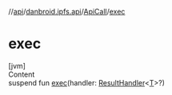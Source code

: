 //[api](../../index.md)/[danbroid.ipfs.api](../index.md)/[ApiCall](index.md)/[exec](exec.md)



# exec  
[jvm]  
Content  
suspend fun [exec](exec.md)(handler: [ResultHandler](../index.md#danbroid.ipfs.api/ResultHandler///PointingToDeclaration/)<[T](index.md)>?)  



